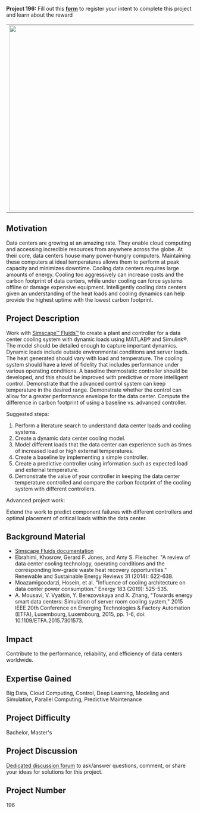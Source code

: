 **Project 196:** Fill out this <strong>[form](https://forms.office.com/Pages/ResponsePage.aspx?id=ETrdmUhDaESb3eUHKx3B5lOTzSa_A6lPqq2LJKzvpM5UMTBZRkc4UTRETjFERVRDWllQRE40OUFSQS4u)</strong> to  register your intent to complete this project and learn about the reward

<table>
<td><img src="https://gist.githubusercontent.com/robertogl/e0115dc303472a9cfd52bbbc8edb7665/raw/9d08368ee566e9c9d80087616e2710dd744502b6/data center.jpg"  width=500 /></td>
<td><p><h1>Optimal Data Center Cooling</h1></p>
<p> Improve performance, stability, and cost effectiveness of data centers by designing a cooling algorithm that keeps the system running as efficiently as possible.</p>
</table>

## Motivation

Data centers are growing at an amazing rate. They enable cloud computing and accessing incredible resources from anywhere across the globe. At their core, data centers house many power-hungry computers. Maintaining these computers at ideal temperatures allows them to perform at peak capacity and minimizes downtime. Cooling data centers requires large amounts of energy. Cooling too aggressively can increase costs and the carbon footprint of data centers, while under cooling can force systems offline or damage expensive equipment.
Intelligently cooling data centers given an understanding of the heat loads and cooling dynamics can help provide the highest uptime with the lowest carbon footprint.

## Project Description

Work with [Simscape™ Fluids™](https://www.mathworks.com/products/simscape-fluids.html) to create a plant and controller for a data center cooling system with dynamic loads using MATLAB® and Simulink®. The model should be detailed enough to capture important dynamics.
Dynamic loads include outside environmental conditions and server loads. The heat generated should vary with load and temperature.
The cooling system should have a level of fidelity that includes performance under various operating conditions. 
A baseline thermostatic controller should be developed, and this should be improved with predictive or more intelligent control.
Demonstrate that the advanced control system can keep temperature in the desired range.
Demonstrate whether the control can allow for a greater performance envelope for the data center. Compute the difference in carbon footprint of using a baseline vs. advanced controller.

Suggested steps:

1. Perform a literature search to understand data center loads and cooling systems.
2. Create a dynamic data center cooling model. 
3. Model different loads that the data center can experience such as times of increased load or high external temperatures.
4. Create a baseline by implementing a simple controller.
5. Create a predictive controller using information such as expected load and external temperature.
6. Demonstrate the value of your controller in keeping the data center temperature controlled and compare the carbon footprint of the cooling system with different controllers.

Advanced project work:

Extend the work to predict component failures with different controllers and optimal placement of critical loads within the data center.

## Background Material

- [Simscape Fluids documentation](https://www.mathworks.com/help/physmod/hydro/index.html)
- Ebrahimi, Khosrow, Gerard F. Jones, and Amy S. Fleischer. "A review of data center cooling technology, operating conditions and the corresponding low-grade waste heat recovery opportunities." Renewable and Sustainable Energy Reviews 31 (2014): 622-638.
- Moazamigoodarzi, Hosein, et al. "Influence of cooling architecture on data center power consumption." Energy 183 (2019): 525-535.
- A. Mousavi, V. Vyatkin, Y. Berezovskaya and X. Zhang, "Towards energy smart data centers: Simulation of server room cooling system," 2015 IEEE 20th Conference on Emerging Technologies & Factory Automation (ETFA), Luxembourg, Luxembourg, 2015, pp. 1-6, doi: 10.1109/ETFA.2015.7301573.

## Impact

Contribute to the performance, reliability, and efficiency of data centers worldwide.

## Expertise Gained 

Big Data, Cloud Computing, Control, Deep Learning, Modeling and Simulation, Parallel Computing, Predictive Maintenance


## Project Difficulty

Bachelor, Master's

## Project Discussion

[Dedicated discussion forum](https://github.com/mathworks/MathWorks-Excellence-in-Innovation/discussions/27) to ask/answer questions, comment, or share your ideas for solutions for this project.

## Project Number

196
